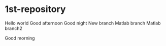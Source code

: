 # 1st-repository
Hello world
Good afternoon
Good night
New branch
Matlab branch
Matlab branch2


Good morning

